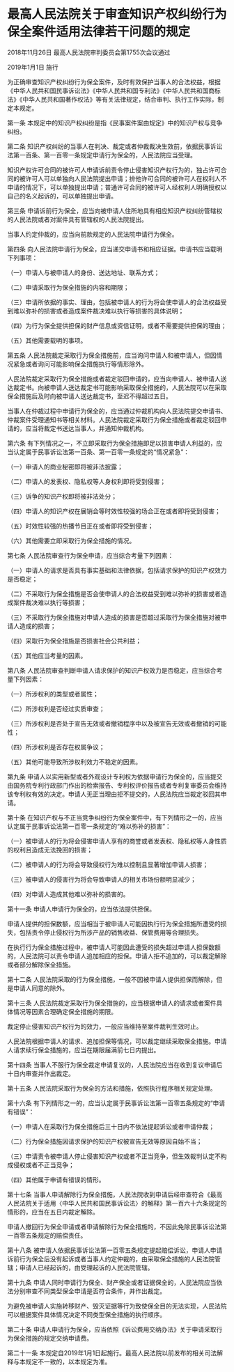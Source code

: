 # 最高人民法院关于审查知识产权纠纷行为保全案件适用法律若干问题的规定

2018年11月26日 最高人民法院审判委员会第1755次会议通过

2019年1月1日 施行



为正确审查知识产权纠纷行为保全案件，及时有效保护当事人的合法权益，根据《中华人民共和国民事诉讼法》《中华人民共和国专利法》《中华人民共和国商标法》《中华人民共和国著作权法》等有关法律规定，结合审判、执行工作实际，制定本规定。

第一条 本规定中的知识产权纠纷是指《民事案件案由规定》中的知识产权与竞争纠纷。

第二条 知识产权纠纷的当事人在判决、裁定或者仲裁裁决生效前，依据民事诉讼法第一百条、第一百零一条规定申请行为保全的，人民法院应当受理。

知识产权许可合同的被许可人申请诉前责令停止侵害知识产权行为的，独占许可合同的被许可人可以单独向人民法院提出申请；排他许可合同的被许可人在权利人不申请的情况下，可以单独提出申请；普通许可合同的被许可人经权利人明确授权以自己的名义起诉的，可以单独提出申请。

第三条 申请诉前行为保全，应当向被申请人住所地具有相应知识产权纠纷管辖权的人民法院或者对案件具有管辖权的人民法院提出。

当事人约定仲裁的，应当向前款规定的人民法院申请行为保全。

第四条 向人民法院申请行为保全，应当递交申请书和相应证据。申请书应当载明下列事项：

（一）申请人与被申请人的身份、送达地址、联系方式；

（二）申请采取行为保全措施的内容和期限；

（三）申请所依据的事实、理由，包括被申请人的行为将会使申请人的合法权益受到难以弥补的损害或者造成案件裁决难以执行等损害的具体说明；

（四）为行为保全提供担保的财产信息或资信证明，或者不需要提供担保的理由；

（五）其他需要载明的事项。

第五条 人民法院裁定采取行为保全措施前，应当询问申请人和被申请人，但因情况紧急或者询问可能影响保全措施执行等情形除外。

人民法院裁定采取行为保全措施或者裁定驳回申请的，应当向申请人、被申请人送达裁定书。向被申请人送达裁定书可能影响采取保全措施的，人民法院可以在采取保全措施后及时向被申请人送达裁定书，至迟不得超过五日。

当事人在仲裁过程中申请行为保全的，应当通过仲裁机构向人民法院提交申请书、仲裁案件受理通知书等相关材料。人民法院裁定采取行为保全措施或者裁定驳回申请的，应当将裁定书送达当事人，并通知仲裁机构。

第六条 有下列情况之一，不立即采取行为保全措施即足以损害申请人利益的，应当认定属于民事诉讼法第一百条、第一百零一条规定的“情况紧急”：

（一）申请人的商业秘密即将被非法披露；

（二）申请人的发表权、隐私权等人身权利即将受到侵害；

（三）诉争的知识产权即将被非法处分；

（四）申请人的知识产权在展销会等时效性较强的场合正在或者即将受到侵害；

（五）时效性较强的热播节目正在或者即将受到侵害；

（六）其他需要立即采取行为保全措施的情况。

第七条 人民法院审查行为保全申请，应当综合考量下列因素：

（一）申请人的请求是否具有事实基础和法律依据，包括请求保护的知识产权效力是否稳定；

（二）不采取行为保全措施是否会使申请人的合法权益受到难以弥补的损害或者造成案件裁决难以执行等损害；

（三）不采取行为保全措施对申请人造成的损害是否超过采取行为保全措施对被申请人造成的损害；

（四）采取行为保全措施是否损害社会公共利益；

（五）其他应当考量的因素。

第八条 人民法院审查判断申请人请求保护的知识产权效力是否稳定，应当综合考量下列因素：

（一）所涉权利的类型或者属性；

（二）所涉权利是否经过实质审查；

（三）所涉权利是否处于宣告无效或者撤销程序中以及被宣告无效或者撤销的可能性；

（四）所涉权利是否存在权属争议；

（五）其他可能导致所涉权利效力不稳定的因素。

第九条 申请人以实用新型或者外观设计专利权为依据申请行为保全的，应当提交由国务院专利行政部门作出的检索报告、专利权评价报告或者专利复审委员会维持该专利权有效的决定。申请人无正当理由拒不提交的，人民法院应当裁定驳回其申请。

第十条 在知识产权与不正当竞争纠纷行为保全案件中，有下列情形之一的，应当认定属于民事诉讼法第一百零一条规定的“难以弥补的损害”：

（一）被申请人的行为将会侵害申请人享有的商誉或者发表权、隐私权等人身性质的权利且造成无法挽回的损害；

（二）被申请人的行为将会导致侵权行为难以控制且显著增加申请人损害；

（三）被申请人的侵害行为将会导致申请人的相关市场份额明显减少；

（四）对申请人造成其他难以弥补的损害的。

第十一条 申请人申请行为保全的，应当依法提供担保。

申请人提供的担保数额，应当相当于被申请人可能因执行行为保全措施所遭受的损失，包括责令停止侵权行为所涉产品的销售收益、保管费用等合理损失。

在执行行为保全措施过程中，被申请人可能因此遭受的损失超过申请人担保数额的，人民法院可以责令申请人追加相应的担保。申请人拒不追加的，可以裁定解除或者部分解除保全措施。

第十二条 人民法院采取的行为保全措施，一般不因被申请人提供担保而解除，但是申请人同意的除外。

第十三条 人民法院裁定采取行为保全措施的，应当根据申请人的请求或者案件具体情况等因素合理确定保全措施的期限。

裁定停止侵害知识产权行为的效力，一般应当维持至案件裁判生效时止。

人民法院根据申请人的请求、追加担保等情况，可以裁定继续采取保全措施。申请人请求续行保全措施的，应当在期限届满前七日内提出。

第十四条 当事人不服行为保全裁定申请复议的，人民法院应当在收到复议申请后十日内审查并作出裁定。

第十五条 人民法院采取行为保全的方法和措施，依照执行程序相关规定处理。

第十六条 有下列情形之一的，应当认定属于民事诉讼法第一百零五条规定的“申请有错误”：

（一）申请人在采取行为保全措施后三十日内不依法提起诉讼或者申请仲裁；

（二）行为保全措施因请求保护的知识产权被宣告无效等原因自始不当；

（三）申请责令被申请人停止侵害知识产权或者不正当竞争，但生效裁判认定不构成侵权或者不正当竞争；

（四）其他属于申请有错误的情形。

第十七条 当事人申请解除行为保全措施，人民法院收到申请后经审查符合《最高人民法院关于适用〈中华人民共和国民事诉讼法〉的解释》第一百六十六条规定的情形的，应当在五日内裁定解除。

申请人撤回行为保全申请或者申请解除行为保全措施的，不因此免除民事诉讼法第一百零五条规定的赔偿责任。

第十八条 被申请人依据民事诉讼法第一百零五条规定提起赔偿诉讼，申请人申请诉前行为保全后没有起诉或者当事人约定仲裁的，由采取保全措施的人民法院管辖；申请人已经起诉的，由受理起诉的人民法院管辖。

第十九条 申请人同时申请行为保全、财产保全或者证据保全的，人民法院应当依法分别审查不同类型保全申请是否符合条件，并作出裁定。

为避免被申请人实施转移财产、毁灭证据等行为致使保全目的无法实现，人民法院可以根据案件具体情况决定不同类型保全措施的执行顺序。

第二十条 申请人申请行为保全，应当依照《诉讼费用交纳办法》关于申请采取行为保全措施的规定交纳申请费。

第二十一条 本规定自2019年1月1日起施行。最高人民法院以前发布的相关司法解释与本规定不一致的，以本规定为准。